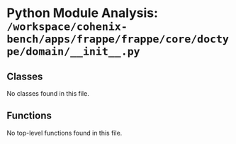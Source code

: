 # Python Module Analysis: `/workspace/cohenix-bench/apps/frappe/frappe/core/doctype/domain/__init__.py`

## Classes

No classes found in this file.


## Functions

No top-level functions found in this file.
